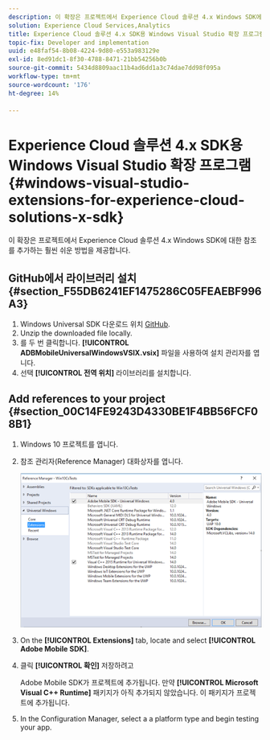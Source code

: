 ```yaml
---
description: 이 확장은 프로젝트에서 Experience Cloud 솔루션 4.x Windows SDK에 대한 참조를 추가하는 훨씬 쉬운 방법을 제공합니다.
solution: Experience Cloud Services,Analytics
title: Experience Cloud 솔루션 4.x SDK용 Windows Visual Studio 확장 프로그램
topic-fix: Developer and implementation
uuid: e48faf54-8b08-4224-9d80-e553a983129e
exl-id: 8ed91dc1-8f30-4788-8471-21bb54256b0b
source-git-commit: 5434d8809aac11b4ad6dd1a3c74dae7dd98f095a
workflow-type: tm+mt
source-wordcount: '176'
ht-degree: 14%

---
```


# Experience Cloud 솔루션 4.x SDK용 Windows Visual Studio 확장 프로그램 {#windows-visual-studio-extensions-for-experience-cloud-solutions-x-sdk}

이 확장은 프로젝트에서 Experience Cloud 솔루션 4.x Windows SDK에 대한 참조를 추가하는 훨씬 쉬운 방법을 제공합니다.

## GitHub에서 라이브러리 설치 {#section_F55DB6241EF1475286C05FEAEBF996A3}

1. Windows Universal SDK 다운로드 위치 [GitHub](https://github.com/Adobe-Marketing-Cloud/mobile-services/releases).
1. Unzip the downloaded file locally.
1. 를 두 번 클릭합니다. **[!UICONTROL ADBMobileUniversalWindowsVSIX.vsix]** 파일을 사용하여 설치 관리자를 엽니다.
1. 선택 **[!UICONTROL 전역 위치]** 라이브러리를 설치합니다.

## Add references to your project {#section_00C14FE9243D4330BE1F4BB56FCF08B1}

1. Windows 10 프로젝트를 엽니다.
1. 참조 관리자(Reference Manager) 대화상자를 엽니다.

   ![](assets/ref_manager.png)

1. On the **[!UICONTROL Extensions]** tab, locate and select **[!UICONTROL Adobe Mobile SDK]**.
1. 클릭 **[!UICONTROL 확인]** 저장하려고

   Adobe Mobile SDK가 프로젝트에 추가됩니다. 만약 **[!UICONTROL Microsoft Visual C++ Runtime]** 패키지가 아직 추가되지 않았습니다. 이 패키지가 프로젝트에 추가됩니다.

1. In the Configuration Manager, select a a platform type and begin testing your app.
